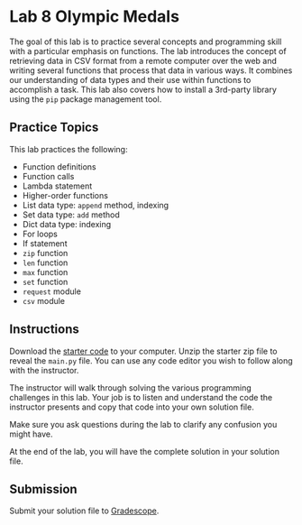 # Lab 8 Olympic Medals

The goal of this lab is to practice several concepts and programming skill with a particular emphasis on functions. The lab introduces the concept of retrieving data in CSV format from a remote computer over the web and writing several functions that process that data in various ways. It combines our understanding of data types and their use within functions to accomplish a task. This lab also covers how to install a 3rd-party library using the `pip` package management tool.

## Practice Topics

This lab practices the following:

- Function definitions
- Function calls
- Lambda statement
- Higher-order functions
- List data type: `append` method, indexing
- Set data type: `add` method
- Dict data type: indexing
- For loops
- If statement
- `zip` function
- `len` function
- `max` function
- `set` function
- `request` module
- `csv` module

## Instructions

Download the [starter code](lab8-starter.zip) to your computer. Unzip the starter zip file to reveal the `main.py` file. You can use any code editor you wish to follow along with the instructor.

The instructor will walk through solving the various programming challenges in this lab. Your job is to listen and understand the code the instructor presents and copy that code into your own solution file.

Make sure you ask questions during the lab to clarify any confusion you might have.

At the end of the lab, you will have the complete solution in your solution file.

## Submission

Submit your solution file to [Gradescope](http://gradescope.com).